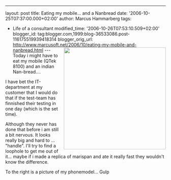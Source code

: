 ---
layout: post
title: Eating my mobile... and a Nanbread date: '2006-10-25T07:37:00.000+02:00'
author: Marcus Hammarberg
tags:
  - Life of a consultant
   modified_time: '2006-10-26T07:53:10.509+02:00'
blogger_id: tag:blogger.com,1999:blog-36533086.post-116175519939418314
blogger_orig_url: http://www.marcusoft.net/2006/10/eating-my-mobile-and-nanbread.html ---
[<img src="http://www.myqtek.com/media/12359-8100_front.gif"
style="FLOAT: right; MARGIN: 0px 0px 10px 10px; WIDTH: 320px; CURSOR: hand"
data-border="0" />](http://www.myqtek.com/media/12359-8100_front.gif)
[](http://www.myqtek.com/image.aspx?image=/media/12359-8100_front.gif)
Today i might have to eat my mobile (QTek 8100) and an indian
Nan-bread....

I have bet the IT-department at my customer that I would do that if the
test-team has finnished their testing in one day (which is the set
time).

Although they never has done that before i am still a bit nervous. It
looks really big and hard to ... "handle". I'll try to find a loophole
to get me out of it... maybe if i made a replica of marispan and ate it
really fast they wouldn't know the difference.

To the right is a picture of my phonemodel... Gulp
